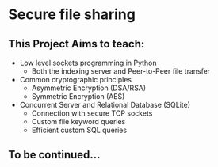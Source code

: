 # Secure file sharing
## This Project Aims to teach:
- Low level sockets programming in Python
  - Both the indexing server and Peer-to-Peer file transfer 
- Common cryptographic principles
  - Asymmetric Encryption (DSA/RSA)
  - Symmetric Encryption (AES)
- Concurrent Server and Relational Database (SQLite)
  - Connection with secure TCP sockets
  - Custom file keyword queries
  - Efficient custom SQL queries

## To be continued...
